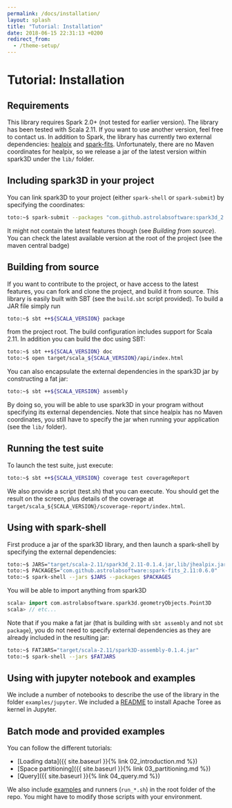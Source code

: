```yaml
---
permalink: /docs/installation/
layout: splash
title: "Tutorial: Installation"
date: 2018-06-15 22:31:13 +0200
redirect_from:
  - /theme-setup/
---
```


# Tutorial: Installation

## Requirements

This library requires Spark 2.0+ (not tested for earlier version). The
library has been tested with Scala 2.11. If you want to use
another version, feel free to contact us. In addition to Spark, the library has currently two external dependencies: [healpix](http://healpix.sourceforge.net/) and [spark-fits](https://github.com/astrolabsoftware/spark-fits). Unfortunately, there are no Maven coordinates for healpix, so we release a jar of the latest version within spark3D under the `lib/` folder.

## Including spark3D in your project

You can link spark3D to your project (either `spark-shell` or `spark-submit`) by specifying the coordinates:

```bash
toto:~$ spark-submit --packages "com.github.astrolabsoftware:spark3d_2.11:0.1.4" <...>
```

It might not contain the latest features though (see *Building from source*).
You can check the latest available version at the root of the project (see the maven central badge)

## Building from source

If you want to contribute to the project, or have access to the latest features, you can fork and clone the project, and build it from source.
This library is easily built with SBT (see the `build.sbt` script provided). To
build a JAR file simply run

```bash
toto:~$ sbt ++${SCALA_VERSION} package
```

from the project root. The build configuration includes support for
Scala 2.11. In addition you can build the doc using SBT:

```bash
toto:~$ sbt ++${SCALA_VERSION} doc
toto:~$ open target/scala_${SCALA_VERSION}/api/index.html
```

You can also encapsulate the external dependencies in the spark3D jar by constructing a fat jar:

```bash
toto:~$ sbt ++${SCALA_VERSION} assembly
```

By doing so, you will be able to use spark3D in your program without specifying its external dependencies. Note that since healpix has no Maven coordinates, you still have to specify the jar when running your application (see the `lib/` folder).

## Running the test suite

To launch the test suite, just execute:

```bash
toto:~$ sbt ++${SCALA_VERSION} coverage test coverageReport
```

We also provide a script (test.sh) that you can execute. You should get the
result on the screen, plus details of the coverage at
`target/scala_${SCALA_VERSION}/scoverage-report/index.html`.

## Using with spark-shell

First produce a jar of the spark3D library, and then launch a spark-shell by specifying the external dependencies:

```bash
toto:~$ JARS="target/scala-2.11/spark3d_2.11-0.1.4.jar,lib/jhealpix.jar"
toto:~$ PACKAGES="com.github.astrolabsoftware:spark-fits_2.11:0.6.0"
toto:~$ spark-shell --jars $JARS --packages $PACKAGES
```

You will be able to import anything from spark3D

```scala
scala> import com.astrolabsoftware.spark3d.geometryObjects.Point3D
scala> // etc...
```
Note that if you make a fat jar (that is building with `sbt assembly` and not `sbt package`), you do not need to specify external dependencies as they are already included in the resulting jar:

```bash
toto:~$ FATJARS="target/scala-2.11/spark3D-assembly-0.1.4.jar"
toto:~$ spark-shell --jars $FATJARS
```

## Using with jupyter notebook and examples

We include a number of notebooks to describe the use of the library in the folder `examples/jupyter`. We included a [README](https://github.com/astrolabsoftware/spark3D/blob/master/examples/jupyter/README.md) to install Apache Toree as kernel in Jupyter.

## Batch mode and provided examples

You can follow the different tutorials:
- [Loading data]({{ site.baseurl }}{% link 02_introduction.md %})
- [Space partitioning]({{ site.baseurl }}{% link 03_partitioning.md %})
- [Query]({{ site.baseurl }}{% link 04_query.md %})

We also include [examples](https://github.com/astrolabsoftware/spark3D/tree/master/src/main/scala/com/spark3d/examples) and runners (`run_*.sh`) in the root folder of the repo.
You might have to modify those scripts with your environment.
